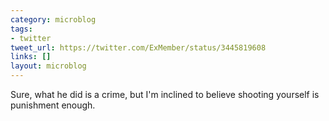 ```yaml
---
category: microblog
tags:
- twitter
tweet_url: https://twitter.com/ExMember/status/3445819608
links: []
layout: microblog
---
```

Sure, what he did is a crime, but I'm inclined to believe shooting yourself is punishment enough.
